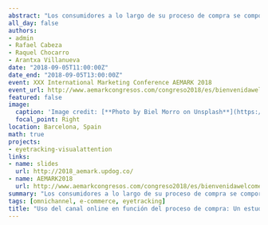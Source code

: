 ```yaml
---
abstract: "Los consumidores a lo largo de su proceso de compra se comportan de forma omnicanal combinando  canales físicos y digitales en múltiples puntos de contacto con las empresas. La comprensión del efecto de la tarea de compra en el uso de los canales digitales es vital para el diseño de estos canales digitales y para la estrategia general de gestión del conjunto de canales de distribución. En este trabajo abordamos el análisis de las diferencias en los procesos perceptivos en el canal digital en función de la etapa en el viaje del cliente a través de técnicas de seguimiento de la mirada (eye tracking). Se realiza un diseño experimental para la asignación de categorías de producto y tareas que incluye el diseño de cuatro páginas web y combina dos metodologías de recogida de datos: los datos de percepción del canal digital medidos mediante eye-tracking y otras características y percepciones medidas mediante un cuestionario."
all_day: false
authors: 
- admin
- Rafael Cabeza
- Raquel Chocarro
- Arantxa Villanueva
date: "2018-09-05T11:00:00Z"
date_end: "2018-09-05T13:00:00Z"
event: XXX International Marketing Conference AEMARK 2018
event_url: http://www.aemarkcongresos.com/congreso2018/es/bienvenidawelcome
featured: false
image:
  caption: 'Image credit: [**Photo by Biel Morro on Unsplash**](https://unsplash.com/photos/d0xjEv-WJQk)'
  focal_point: Right
location: Barcelona, Spain
math: true
projects:
- eyetracking-visualattention
links:
- name: slides
  url: http://2018_aemark.updog.co/
- name: AEMARK2018
  url: http://www.aemarkcongresos.com/congreso2018/es/bienvenidawelcome  
summary: "Los consumidores a lo largo de su proceso de compra se comportan de forma omnicanal combinando  canales físicos y digitales en múltiples puntos de contacto con las empresas. La comprensión del efecto de la tarea de compra en el uso de los canales digitales es vital para el diseño de estos canales digitales y para la estrategia general de gestión del conjunto de canales de distribución. En este trabajo abordamos el análisis de las diferencias en los procesos perceptivos en el canal digital en función de la etapa en el viaje del cliente a través de técnicas de seguimiento de la mirada (eye tracking). Se realiza un diseño experimental para la asignación de categorías de producto y tareas que incluye el diseño de cuatro páginas web y combina dos metodologías de recogida de datos: los datos de percepción del canal digital medidos mediante eye-tracking y otras características y percepciones medidas mediante un cuestionario."
tags: [omnichannel, e-commerce, eyetracking]
title: "Uso del canal online en función del proceso de compra: Un estudio mediante análisis de fijación de la mirada"
---
```


